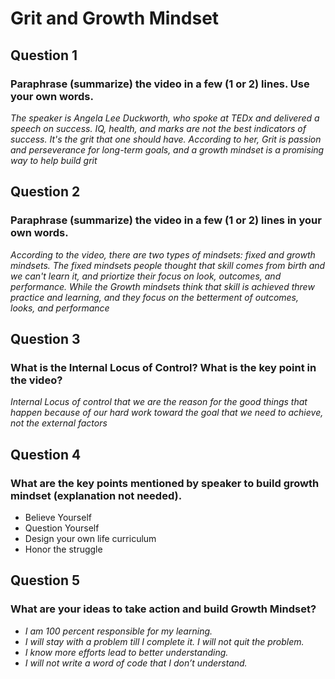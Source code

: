 # Grit and Growth Mindset

## Question 1
### Paraphrase (summarize) the video in a few (1 or 2) lines. Use your own words.
*The speaker is Angela Lee Duckworth, who spoke at TEDx and delivered a speech on success. IQ, health, and marks are not the best indicators of success. It's the grit that one should have. According to her, Grit is passion and perseverance for long-term goals, and a growth mindset is a promising way to help build grit*


## Question 2
### Paraphrase (summarize) the video in a few (1 or 2) lines in your own words.
*According to the video, there are two types of mindsets: fixed and growth mindsets. The fixed mindsets people thought that skill comes from birth and we can't learn it, and priortize their focus on look, outcomes, and performance. While the Growth mindsets think that skill is achieved threw practice and learning, and they focus on the betterment of outcomes, looks, and performance*

## Question 3
### What is the Internal Locus of Control? What is the key point in the video?
*Internal Locus of control that we are the reason for the good things that happen because of our hard work toward the goal that we need to achieve, not the external factors*

## Question 4
### What are the key points mentioned by speaker to build growth mindset (explanation not needed).
- Believe Yourself
- Question Yourself
- Design your own life curriculum
- Honor the struggle

## Question 5
### What are your ideas to take action and build Growth Mindset?
- *I am 100 percent responsible for my learning.*
 - *I will stay with a problem till I complete it. I will not quit the problem.*
- *I know more efforts lead to better understanding.*
- *I will not write a word of code that I don’t understand.*


